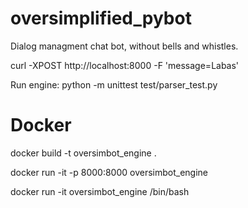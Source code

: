 # oversimplified_pybot
Dialog managment chat bot, without bells and whistles. 


curl -XPOST http://localhost:8000  -F 'message=Labas'


Run engine:
python -m unittest test/parser_test.py


# Docker

docker build -t oversimbot_engine .

docker run -it -p 8000:8000 oversimbot_engine

docker run -it oversimbot_engine /bin/bash

